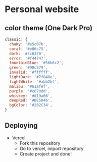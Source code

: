 # Personal website

## color theme (One Dark Pro)

```js
classic: {
  chaKy: '#e5c07b',
  coral: '#e06c75',
  dark: '#5c6370',
  error: '#f44747',
  fountainBlue: '#56b6c2',
  green: '#98c379',
  invalid: '#ffffff',
  lightDark: '#7f848e',
  lightWhite: '#abb2bf',
  malibu: '#61afef',
  purple: '#c678dd',
  whiskey: '#d19a66',
  deepRed: '#BE5046',
  bgColor: '#282C34',
}
```

## Deploying

- Vercel
  - Fork this repository
  - Go to vercel, import repository
  - Create project and done!
  
